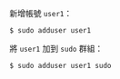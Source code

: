 新增帳號 `user1`：
```
$ sudo adduser user1
```
將 `user1` 加到 `sudo` 群組：
```
$ sudo adduser user1 sudo
```
